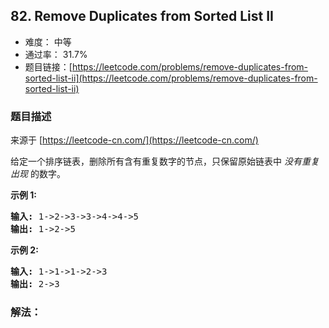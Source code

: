 ## 82. Remove Duplicates from Sorted List II

- 难度： 中等
- 通过率： 31.7%
- 题目链接：[https://leetcode.com/problems/remove-duplicates-from-sorted-list-ii](https://leetcode.com/problems/remove-duplicates-from-sorted-list-ii)


### 题目描述

来源于 [https://leetcode-cn.com/](https://leetcode-cn.com/)

<p>给定一个排序链表，删除所有含有重复数字的节点，只保留原始链表中&nbsp;<em>没有重复出现&nbsp;</em>的数字。</p>

<p><strong>示例&nbsp;1:</strong></p>

<pre><strong>输入:</strong> 1-&gt;2-&gt;3-&gt;3-&gt;4-&gt;4-&gt;5
<strong>输出:</strong> 1-&gt;2-&gt;5
</pre>

<p><strong>示例&nbsp;2:</strong></p>

<pre><strong>输入:</strong> 1-&gt;1-&gt;1-&gt;2-&gt;3
<strong>输出:</strong> 2-&gt;3</pre>


### 解法：